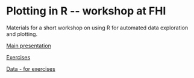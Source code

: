 # Plotting in R -- workshop at FHI
Materials for a short workshop on using R for automated data exploration and plotting.

[Main presentation](PRESENTATION/presentation_JRom.html)

[Exercises](https://github.com/jromanowska/Plotting_in_R-workshop-FHI/tree/main/EXERCISES)

[Data - for exercises](https://github.com/jromanowska/Plotting_in_R-workshop-FHI/tree/main/DATA)
